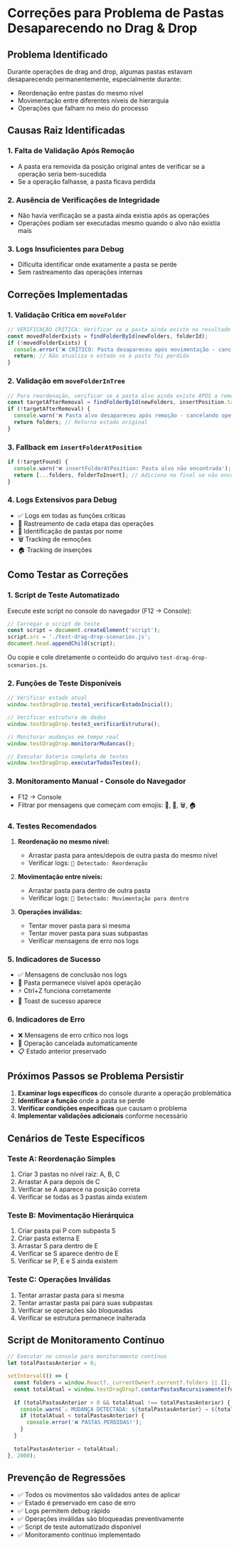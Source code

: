 # Correções para Problema de Pastas Desaparecendo no Drag & Drop

## Problema Identificado
Durante operações de drag and drop, algumas pastas estavam desaparecendo permanentemente, especialmente durante:
- Reordenação entre pastas do mesmo nível
- Movimentação entre diferentes níveis de hierarquia
- Operações que falham no meio do processo

## Causas Raiz Identificadas

### 1. **Falta de Validação Após Remoção**
- A pasta era removida da posição original antes de verificar se a operação seria bem-sucedida
- Se a operação falhasse, a pasta ficava perdida

### 2. **Ausência de Verificações de Integridade**
- Não havia verificação se a pasta ainda existia após as operações
- Operações podiam ser executadas mesmo quando o alvo não existia mais

### 3. **Logs Insuficientes para Debug**
- Dificulta identificar onde exatamente a pasta se perde
- Sem rastreamento das operações internas

## Correções Implementadas

### 1. **Validação Crítica em `moveFolder`**
```typescript
// VERIFICAÇÃO CRÍTICA: Verificar se a pasta ainda existe no resultado
const movedFolderExists = findFolderById(newFolders, folderId);
if (!movedFolderExists) {
  console.error('❌ CRÍTICO: Pasta desapareceu após movimentação - cancelando operação');
  return; // Não atualiza o estado se a pasta foi perdida
}
```

### 2. **Validação em `moveFolderInTree`**
```typescript
// Para reordenação, verificar se a pasta alvo ainda existe APÓS a remoção
const targetAfterRemoval = findFolderById(newFolders, insertPosition.targetId);
if (!targetAfterRemoval) {
  console.warn('❌ Pasta alvo desapareceu após remoção - cancelando operação');
  return folders; // Retorna estado original
}
```

### 3. **Fallback em `insertFolderAtPosition`**
```typescript
if (!targetFound) {
  console.warn('❌ insertFolderAtPosition: Pasta alvo não encontrada');
  return [...folders, folderToInsert]; // Adiciona no final se não encontrar o alvo
}
```

### 4. **Logs Extensivos para Debug**
- ✅ Logs em todas as funções críticas
- 🔄 Rastreamento de cada etapa das operações
- 📁 Identificação de pastas por nome
- 🗑️ Tracking de remoções
- 🏠 Tracking de inserções

## Como Testar as Correções

### 1. **Script de Teste Automatizado**

Execute este script no console do navegador (F12 → Console):

```javascript
// Carregar o script de teste
const script = document.createElement('script');
script.src = './test-drag-drop-scenarios.js';
document.head.appendChild(script);
```

Ou copie e cole diretamente o conteúdo do arquivo `test-drag-drop-scenarios.js`.

### 2. **Funções de Teste Disponíveis**

```javascript
// Verificar estado atual
window.testDragDrop.teste1_verificarEstadoInicial();

// Verificar estrutura de dados
window.testDragDrop.teste3_verificarEstrutura();

// Monitorar mudanças em tempo real
window.testDragDrop.monitorarMudancas();

// Executar bateria completa de testes
window.testDragDrop.executarTodosTestes();
```

### 3. **Monitoramento Manual - Console do Navegador**
- F12 → Console
- Filtrar por mensagens que começam com emojis: 🔄, 📁, 🗑️, 🏠

### 4. **Testes Recomendados**
1. **Reordenação no mesmo nível:**
   - Arrastar pasta para antes/depois de outra pasta do mesmo nível
   - Verificar logs: `🔄 Detectado: Reordenação`

2. **Movimentação entre níveis:**
   - Arrastar pasta para dentro de outra pasta
   - Verificar logs: `🔄 Detectado: Movimentação para dentro`

3. **Operações inválidas:**
   - Tentar mover pasta para si mesma
   - Tentar mover pasta para suas subpastas
   - Verificar mensagens de erro nos logs

### 5. **Indicadores de Sucesso**
- ✅ Mensagens de conclusão nos logs
- 📁 Pasta permanece visível após operação
- ⚡ Ctrl+Z funciona corretamente
- 🎯 Toast de sucesso aparece

### 6. **Indicadores de Erro**
- ❌ Mensagens de erro crítico nos logs
- 🚫 Operação cancelada automaticamente
- 📋 Estado anterior preservado

## Próximos Passos se Problema Persistir

1. **Examinar logs específicos** do console durante a operação problemática
2. **Identificar a função** onde a pasta se perde
3. **Verificar condições específicas** que causam o problema
4. **Implementar validações adicionais** conforme necessário

## Cenários de Teste Específicos

### Teste A: Reordenação Simples
1. Criar 3 pastas no nível raiz: A, B, C
2. Arrastar A para depois de C
3. Verificar se A aparece na posição correta
4. Verificar se todas as 3 pastas ainda existem

### Teste B: Movimentação Hierárquica  
1. Criar pasta pai P com subpasta S
2. Criar pasta externa E
3. Arrastar S para dentro de E
4. Verificar se S aparece dentro de E
5. Verificar se P, E e S ainda existem

### Teste C: Operações Inválidas
1. Tentar arrastar pasta para si mesma
2. Tentar arrastar pasta pai para suas subpastas
3. Verificar se operações são bloqueadas
4. Verificar se estrutura permanece inalterada

## Script de Monitoramento Contínuo

```javascript
// Executar no console para monitoramento contínuo
let totalPastasAnterior = 0;

setInterval(() => {
  const folders = window.React?._currentOwner?.current?.folders || [];
  const totalAtual = window.testDragDrop?.contarPastasRecursivamente(folders) || 0;
  
  if (totalPastasAnterior > 0 && totalAtual !== totalPastasAnterior) {
    console.warn(`⚠️ MUDANÇA DETECTADA: ${totalPastasAnterior} → ${totalAtual} pastas`);
    if (totalAtual < totalPastasAnterior) {
      console.error('❌ PASTAS PERDIDAS!');
    }
  }
  
  totalPastasAnterior = totalAtual;
}, 2000);
```

## Prevenção de Regressões

- ✅ Todos os movimentos são validados antes de aplicar
- ✅ Estado é preservado em caso de erro
- ✅ Logs permitem debug rápido
- ✅ Operações inválidas são bloqueadas preventivamente
- ✅ Script de teste automatizado disponível
- ✅ Monitoramento contínuo implementado 